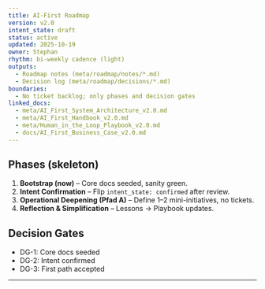 ```yaml
---
title: AI-First Roadmap
version: v2.0
intent_state: draft
status: active
updated: 2025-10-19
owner: Stephan
rhythm: bi-weekly cadence (light)
outputs:
  - Roadmap notes (meta/roadmap/notes/*.md)
  - Decision log (meta/roadmap/decisions/*.md)
boundaries:
  - No ticket backlog; only phases and decision gates
linked_docs:
  - meta/AI_First_System_Architecture_v2.0.md
  - meta/AI_First_Handbook_v2.0.md
  - meta/Human_in_the_Loop_Playbook_v2.0.md
  - docs/AI_First_Business_Case_v2.0.md
---
```


## Phases (skeleton)
1. **Bootstrap (now)** – Core docs seeded, sanity green.
2. **Intent Confirmation** – Flip `intent_state: confirmed` after review.
3. **Operational Deepening (Pfad A)** – Define 1–2 mini-initiatives, no tickets.
4. **Reflection & Simplification** – Lessons → Playbook updates.

## Decision Gates
- DG-1: Core docs seeded
- DG-2: Intent confirmed
- DG-3: First path accepted
---
